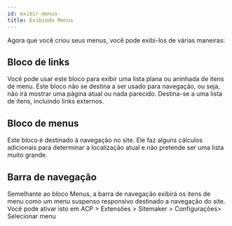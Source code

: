 ```yaml
---
id: exibir-menus-
title: Exibindo Menus
---
```


Agora que você criou seus menus, você pode exibi-los de várias maneiras:

## Bloco de links

Você pode usar este bloco para exibir uma lista plana ou aninhada de itens de menu. Este bloco não se destina a ser usado para navegação, ou seja, não irá mostrar uma página atual ou nada parecido. Destina-se a uma lista de itens, incluindo links externos.

## Bloco de menus

Este bloco é destinado à navegação no site. Ele faz alguns cálculos adicionais para determinar a localização atual e não pretende ser uma lista muito grande.

## Barra de navegação

Semelhante ao bloco Menus, a barra de navegação exibirá os itens de menu como um menu suspenso responsivo destinado a navegação do site. Você pode ativar isto em ACP > Extensões > Sitemaker > Configurações> Selecionar menu